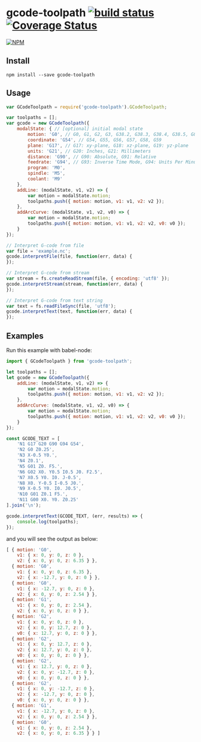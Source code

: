 # gcode-toolpath [![build status](https://travis-ci.org/cheton/gcode-toolpath.svg?branch=master)](https://travis-ci.org/cheton/gcode-toolpath) [![Coverage Status](https://coveralls.io/repos/cheton/gcode-toolpath/badge.svg?branch=master&service=github)](https://coveralls.io/github/cheton/gcode-toolpath?branch=master)

[![NPM](https://nodei.co/npm/gcode-toolpath.png?downloads=true&stars=true)](https://nodei.co/npm/gcode-toolpath/)

## Install

`npm install --save gcode-toolpath`

## Usage

```js
var GCodeToolpath = require('gcode-toolpath').GCodeToolpath;

var toolpaths = [];
var gcode = new GCodeToolpath({
    modalState: { // [optional] initial modal state
        motion: 'G0', // G0, G1, G2, G3, G38.2, G38.3, G38.4, G38.5, G80
        coordinate: 'G54', // G54, G55, G56, G57, G58, G59
        plane: 'G17', // G17: xy-plane, G18: xz-plane, G19: yz-plane
        units: 'G21', // G20: Inches, G21: Millimeters
        distance: 'G90', // G90: Absolute, G91: Relative
        feedrate: 'G94', // G93: Inverse Time Mode, G94: Units Per Minutes
        program: 'M0',
        spindle: 'M5',
        coolant: 'M9'
    },
    addLine: (modalState, v1, v2) => {
        var motion = modalState.motion;
        toolpaths.push({ motion: motion, v1: v1, v2: v2 });
    },
    addArcCurve: (modalState, v1, v2, v0) => {
        var motion = modalState.motion;
        toolpaths.push({ motion: motion, v1: v1, v2: v2, v0: v0 });
    }
});

// Interpret G-code from file
var file = 'example.nc';
gcode.interpretFile(file, function(err, data) {
});

// Interpret G-code from stream
var stream = fs.createReadStream(file, { encoding: 'utf8' });
gcode.interpretStream(stream, function(err, data) {
});

// Interpret G-code from text string
var text = fs.readFileSync(file, 'utf8');
gcode.interpretText(text, function(err, data) {
});
```

## Examples

Run this example with babel-node:
```js
import { GCodeToolpath } from 'gcode-toolpath';

let toolpaths = [];
let gcode = new GCodeToolpath({
    addLine: (modalState, v1, v2) => {
        var motion = modalState.motion;
        toolpaths.push({ motion: motion, v1: v1, v2: v2 });
    },
    addArcCurve: (modalState, v1, v2, v0) => {
        var motion = modalState.motion;
        toolpaths.push({ motion: motion, v1: v1, v2: v2, v0: v0 });
    }
});

const GCODE_TEXT = [
    'N1 G17 G20 G90 G94 G54',
    'N2 G0 Z0.25',
    'N3 X-0.5 Y0.',
    'N4 Z0.1',
    'N5 G01 Z0. F5.',
    'N6 G02 X0. Y0.5 I0.5 J0. F2.5',
    'N7 X0.5 Y0. I0. J-0.5',
    'N8 X0. Y-0.5 I-0.5 J0.',
    'N9 X-0.5 Y0. I0. J0.5',
    'N10 G01 Z0.1 F5.',
    'N11 G00 X0. Y0. Z0.25'
].join('\n');

gcode.interpretText(GCODE_TEXT, (err, results) => {
    console.log(toolpaths);
});
```

and you will see the output as below:
```js
[ { motion: 'G0',
    v1: { x: 0, y: 0, z: 0 },
    v2: { x: 0, y: 0, z: 6.35 } },
  { motion: 'G0',
    v1: { x: 0, y: 0, z: 6.35 },
    v2: { x: -12.7, y: 0, z: 0 } },
  { motion: 'G0',
    v1: { x: -12.7, y: 0, z: 0 },
    v2: { x: 0, y: 0, z: 2.54 } },
  { motion: 'G1',
    v1: { x: 0, y: 0, z: 2.54 },
    v2: { x: 0, y: 0, z: 0 } },
  { motion: 'G2',
    v1: { x: 0, y: 0, z: 0 },
    v2: { x: 0, y: 12.7, z: 0 },
    v0: { x: 12.7, y: 0, z: 0 } },
  { motion: 'G2',
    v1: { x: 0, y: 12.7, z: 0 },
    v2: { x: 12.7, y: 0, z: 0 },
    v0: { x: 0, y: 0, z: 0 } },
  { motion: 'G2',
    v1: { x: 12.7, y: 0, z: 0 },
    v2: { x: 0, y: -12.7, z: 0 },
    v0: { x: 0, y: 0, z: 0 } },
  { motion: 'G2',
    v1: { x: 0, y: -12.7, z: 0 },
    v2: { x: -12.7, y: 0, z: 0 },
    v0: { x: 0, y: 0, z: 0 } },
  { motion: 'G1',
    v1: { x: -12.7, y: 0, z: 0 },
    v2: { x: 0, y: 0, z: 2.54 } },
  { motion: 'G0',
    v1: { x: 0, y: 0, z: 2.54 },
    v2: { x: 0, y: 0, z: 6.35 } } ]
```
